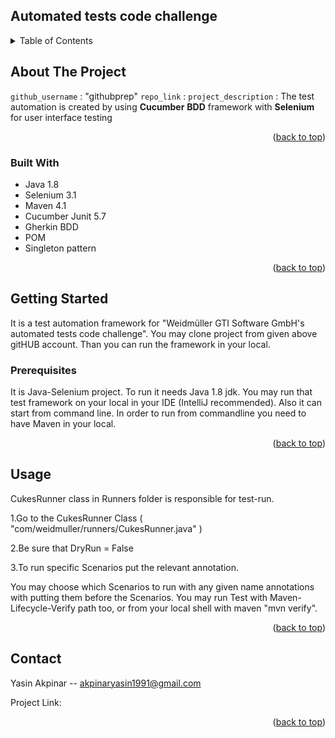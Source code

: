 
## Automated tests code challenge




<details>
  <summary>Table of Contents</summary>
  <ol>
    <li>
      <a href="#about-the-project">About The Project</a>
      <ul>
        <li><a href="#built-with">Built With</a></li>
      </ul>
    </li>
    <li>
      <a href="#getting-started">Getting Started</a>
      <ul>
        <li><a href="#prerequisites">Prerequisites</a></li>
      </ul>
    </li>
    <li><a href="#usage">Usage</a></li>
    <li><a href="#contact">Contact</a></li>

  </ol>
</details>




## About The Project



`github_username` : "githubprep"
`repo_link` :
`project_description` : The test automation is created by using **Cucumber** **BDD** framework with **Selenium** for user interface testing

<p align="right">(<a href="#top">back to top</a>)</p>



### Built With

* Java 1.8
* Selenium 3.1
* Maven 4.1
* Cucumber Junit 5.7
* Gherkin BDD
* POM
* Singleton pattern

<p align="right">(<a href="#top">back to top</a>)</p>




## Getting Started

It is a test automation framework for "Weidmüller GTI Software GmbH's automated tests code challenge". You may clone project from given above gitHUB account.
Than you can run the framework in your local.







### Prerequisites
It is Java-Selenium project. To run it needs Java 1.8 jdk.
You may run that test framework on your local in your IDE (IntelliJ recommended). Also it can start from command line.
In order to run from commandline you need to have Maven in your local.

<p align="right">(<a href="#top">back to top</a>)</p>




## Usage

CukesRunner class in Runners folder is responsible for test-run.

1.Go to the CukesRunner Class ( "com/weidmuller/runners/CukesRunner.java" )

2.Be sure that DryRun = False

3.To run specific Scenarios put the relevant annotation.

You may choose which Scenarios to run with any given name annotations with putting them before the Scenarios. You may run Test with Maven-Lifecycle-Verify path too,
or from your local shell with maven "mvn verify".


<p align="right">(<a href="#top">back to top</a>)</p> 










## Contact

Yasin Akpinar -- akpinaryasin1991@gmail.com

Project Link: 

<p align="right">(<a href="#top">back to top</a>)</p>
